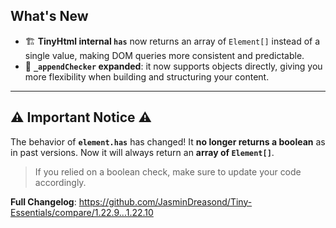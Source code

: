 ## What's New

* 🏗 **TinyHtml internal `has`** now returns an array of `Element[]` instead of a single value, making DOM queries more consistent and predictable.
* 🔧 **`_appendChecker` expanded**: it now supports objects directly, giving you more flexibility when building and structuring your content.

---

## ⚠️ Important Notice ⚠️
The behavior of **`element.has`** has changed!
It **no longer returns a boolean** as in past versions.
Now it will always return an **array of `Element[]`**.

> If you relied on a boolean check, make sure to update your code accordingly.

**Full Changelog**: https://github.com/JasminDreasond/Tiny-Essentials/compare/1.22.9...1.22.10
